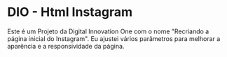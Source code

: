 # DIO - Html Instagram


Este é um Projeto da Digital Innovation One com o nome "Recriando a página inicial do Instagram".
Eu ajustei vários parâmetros para melhorar a aparência e a responsividade da página.
